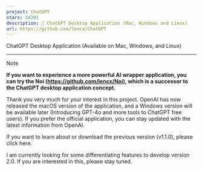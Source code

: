 ```yaml
---
project: ChatGPT
stars: 54201
description: 🔮 ChatGPT Desktop Application (Mac, Windows and Linux)
url: https://github.com/lencx/ChatGPT
---
```


ChatGPT Desktop Application (Available on Mac, Windows, and Linux)

* * *

Note

**If you want to experience a more powerful AI wrapper application, you can try the Noi (https://github.com/lencx/Noi), which is a successor to the ChatGPT desktop application concept.**

Thank you very much for your interest in this project. OpenAI has now released the macOS version of the application, and a Windows version will be available later (Introducing GPT-4o and more tools to ChatGPT free users). If you prefer the official application, you can stay updated with the latest information from OpenAI.

If you want to learn about or download the previous version (v1.1.0), please click here.

I am currently looking for some differentiating features to develop version 2.0. If you are interested in this, please stay tuned.
